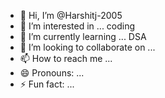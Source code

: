 - 👋 Hi, I’m @Harshitj-2005
- 👀 I’m interested in ... coding
- 🌱 I’m currently learning ... DSA
- 💞️ I’m looking to collaborate on ... 
- 📫 How to reach me ...
- 😄 Pronouns: ...
- ⚡ Fun fact: ...

<!---
Harshitj-2005/Harshitj-2005 is a ✨ special ✨ repository because its `README.md` (this file) appears on your GitHub profile.
You can click the Preview link to take a look at your changes.
--->
